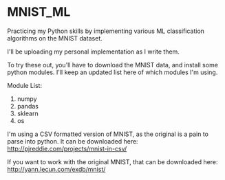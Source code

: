 # MNIST_ML
Practicing my Python skills by implementing various ML classification algorithms on the MNIST dataset.

I'll be uploading my personal implementation as I write them.

To try these out, you'll have to download the MNIST data, and install some python modules. I'll keep an updated list here of which modules I'm using.

Module List:
1. numpy
2. pandas
3. sklearn
4. os

I'm using a CSV formatted version of MNIST, as the original is a pain to parse into python. It can be downloaded here:
http://pjreddie.com/projects/mnist-in-csv/

If you want to work with the original MNIST, that can be downloaded here:
http://yann.lecun.com/exdb/mnist/
